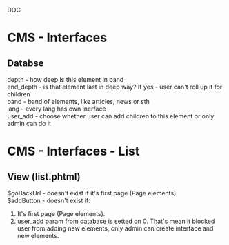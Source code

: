 DOC

# CMS - Interfaces

## Databse

depth - how deep is this element in band  
end_depth - is that element last in deep way? If yes - user can't roll up it for children  
band - band of elements, like articles, news or sth  
lang - every lang has own inerface  
user_add - choose whether user can add children to this element or only admin can do it  

# CMS - Interfaces - List

## View (list.phtml)

$goBackUrl - doesn't exist if it's first page (Page elements)  
$addButton - doesn't exist if:
  1. It's first page (Page elements).
  2. user_add param from database is setted on 0. That's mean it blocked user from adding new elements, only admin can create interface and new elements.
  

